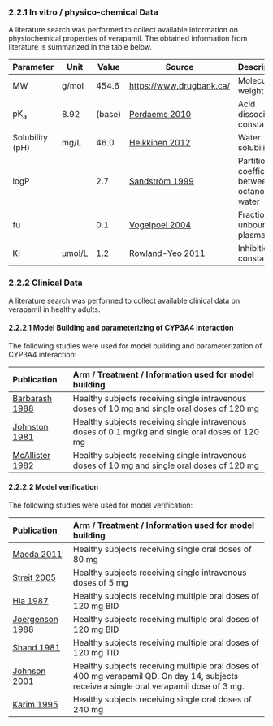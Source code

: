 ### 2.2.1	In vitro / physico-chemical Data

A literature search was performed to collect available information on physiochemical properties of verapamil. The obtained information from literature is summarized in the table below. 

| **Parameter**   | **Unit** | **Value**       | Source                                                       | **Description**                                 |
| :-------------- | -------- | --------------- | ------------------------------------------------------------ | ----------------------------------------------- |
| MW              | g/mol    | 454.6     | https://www.drugbank.ca/                                     | Molecular weight                                |
| pK<sub>a</sub>  | 8.92  | (base)          | [Perdaems 2010](#5-References)               | Acid dissociation constant                      |
| Solubility (pH) | mg/L     | 46.0 | [Heikkinen 2012](#5-References) | Water solubility                               |
| logP            |  | 2.7                       | [Sandström 1999](#5-References) | Partition coefficient between octanol and water |
| fu              |         | 0.1 | [Vogelpoel 2004](#5-References) | Fraction unbound in plasma                      |
| KI             | µmol/L | 1.2 | [Rowland-Yeo 2011](#5-References) | Inhibition constant    |


### 2.2.2	Clinical Data

A literature search was performed to collect available clinical data on verapamil in healthy adults.

#### 2.2.2.1	Model Building and parameterizing of CYP3A4 interaction

The following studies were used for model building and parameterization of CYP3A4 interaction:

| Publication                      | Arm / Treatment / Information used for model building        |
| :------------------------------- | :----------------------------------------------------------- |
| [Barbarash 1988](#5-References)  | Healthy subjects receiving single intravenous doses of 10 mg and single oral doses of 120 mg |
| [Johnston 1981](#5-References)   | Healthy subjects receiving single intravenous doses of 0.1 mg/kg and single oral doses of 120 mg |
| [McAllister 1982](#5-References) | Healthy subjects receiving single intravenous doses of 10 mg and single oral doses of 120 mg |




#### 2.2.2.2	Model verification 

The following studies were used for model verification:

| Publication                      | Arm / Treatment / Information used for model building        |
| :------------------------------- | :----------------------------------------------------------- |
| [Maeda 2011](#5References)      | Healthy subjects receiving single oral doses of 80 mg |
| [Streit 2005](#5-References)    | Healthy subjects receiving single intravenous doses of 5 mg |
| [Hla 1987](#5-References)       | Healthy subjects receiving multiple oral doses of 120 mg BID |
| [Joergenson 1988](#5-References) | Healthy subjects receiving multiple oral doses of 120 mg BID |
| [Shand 1981](#5-References)     | Healthy subjects receiving multiple oral doses of 120 mg TID |
| [Johnson 2001](#5-References)   | Healthy subjects receiving multiple oral doses of 400 mg verapamil  QD. On day 14, subjects receive a single oral verapamil dose of 3 mg. |
| [Karim 1995](#5-References)     | Healthy subjects receiving single oral doses of 240 mg |


